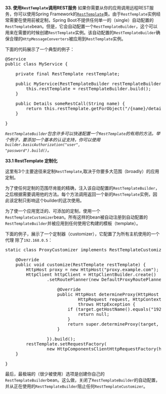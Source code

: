 **33. 使用<code>RestTemplate</code>调用REST服务**
如果你需要从你的应用调用远程REST服务，你可以使用Spring Framework的[<code>RestTemplate</code>](https://docs.spring.io/spring/docs/5.0.6.RELEASE/javadoc-api/org/springframework/web/client/RestTemplate.html)类。由于<code>RestTemplate</code>实例经常需要在使用前被定制，Spring Boot不提供任何单一的（single）自动配置的<code>RestTemplate</code>bean。但是，它会自动配置一个<code>RestTemplateBuilder</code>，这个可以用来在需要的时候创建<code>RestTemplate</code>实例。该自动配置的<code>RestTemplateBuilder</code>确保合理的<code>HttpMessageConverters</code>被应用到<code>RestTemplate</code>实例。

下面的代码展示了一个典型的例子：

<pre>
@Service
public class MyService {

	private final RestTemplate restTemplate;

	public MyService(RestTemplateBuilder restTemplateBuilder) {
		this.restTemplate = restTemplateBuilder.build();
	}

	public Details someRestCall(String name) {
		return this.restTemplate.getForObject("/{name}/details", Details.class, name);
	}

}
</pre>

<i><code>RestTemplateBuilder</code>包含许多可以快速配置一个<code>RestTemplate</code>的有用的方法。举个例子，要添加一个基本的认证支持，你可以使用<code>builder.basicAuthorization("user", "password").build()</code>。</i>

**33.1 RestTemplate 定制化**

这里有3个主要途径来定制<code>RestTemplate</code>,取决于你要多大范围（broadly）的应用定制。

为了使任何定制的范围尽肯能的精确，注入该自动配置的<code>RestTemplateBuilder</code>，之后根据需要调用他的方法。每个方法调用返回一个新的<code>RestTemplate</code>实例，因此该定制只影响这个builder的这次使用。

为了使一个应用宽泛的、可添加的定制，使用一个<code>RestTemplateCustomizer</code>bean。所有这样的bean被自动注册到自动配置的<code>RestTemplateBuilder</code>并被应用到任何使用它构建的模板（template）。

下面的例子，展示了一个定制器（customizer），它配置了为所有主机使用的一个代理
除了<code>192.168.0.5</code>：

<pre>
static class ProxyCustomizer implements RestTemplateCustomizer {

	@Override
	public void customize(RestTemplate restTemplate) {
		HttpHost proxy = new HttpHost("proxy.example.com");
		HttpClient httpClient = HttpClientBuilder.create()
				.setRoutePlanner(new DefaultProxyRoutePlanner(proxy) {

					@Override
					public HttpHost determineProxy(HttpHost target,
							HttpRequest request, HttpContext context)
							throws HttpException {
						if (target.getHostName().equals("192.168.0.5")) {
							return null;
						}
						return super.determineProxy(target, request, context);
					}

				}).build();
		restTemplate.setRequestFactory(
				new HttpComponentsClientHttpRequestFactory(httpClient));
	}

}
</pre>

最后，最极端的（很少被使用）选项是创建你自己的<code>RestTemplateBuilder</code>bean。这么做，关闭了<code>RestTemplateBuilder</code>的自动配置，并从正在使用的<code>RestTemplateBuilder</code>阻止任何<code>RestTemplateCustomizer</code>。
